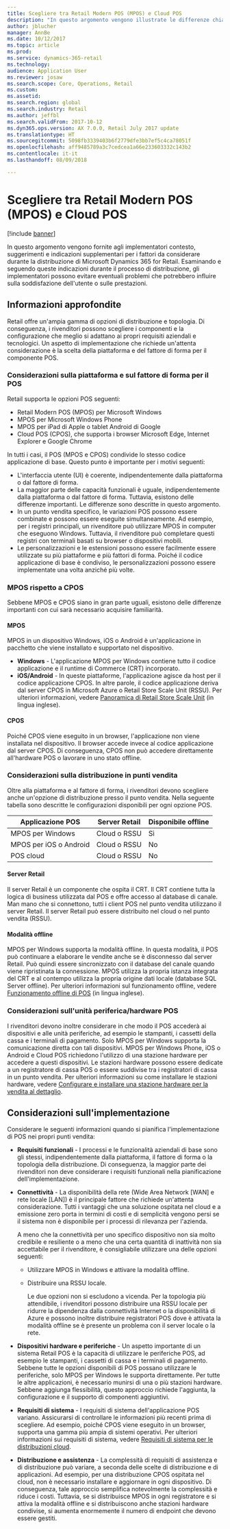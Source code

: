 ```yaml
---
title: Scegliere tra Retail Modern POS (MPOS) e Cloud POS
description: "In questo argomento vengono illustrate le differenze chiave tra Retail Modern POS e Cloud POS. Sono inoltre descritti i diversi fattori che i rivenditori che implementano Microsoft Dynamics 365 for Retail devono considerare per operare la scelta più adatta alle proprie esigenze."
author: jblucher
manager: AnnBe
ms.date: 10/12/2017
ms.topic: article
ms.prod: 
ms.service: dynamics-365-retail
ms.technology: 
audience: Application User
ms.reviewer: josaw
ms.search.scope: Core, Operations, Retail
ms.custom: 
ms.assetid: 
ms.search.region: global
ms.search.industry: Retail
ms.author: jeffbl
ms.search.validFrom: 2017-10-12
ms.dyn365.ops.version: AX 7.0.0, Retail July 2017 update
ms.translationtype: HT
ms.sourcegitcommit: 5098fb3339403b6f2779dfe3bb7ef5c4ca78051f
ms.openlocfilehash: aff9485789a3c7cedcea1a66e233603332c143b2
ms.contentlocale: it-it
ms.lasthandoff: 08/09/2018

---
```


# <a name="choose-between-retail-modern-pos-mpos-and-cloud-pos"></a>Scegliere tra Retail Modern POS (MPOS) e Cloud POS

[!include [banner](includes/banner.md)]

In questo argomento vengono fornite agli implementatori contesto, suggerimenti e indicazioni supplementari per i fattori da considerare durante la distribuzione di Microsoft Dynamics 365 for Retail. Esaminando e seguendo queste indicazioni durante il processo di distribuzione, gli implementatori possono evitare eventuali problemi che potrebbero influire sulla soddisfazione dell'utente o sulle prestazioni.

## <a name="insights"></a>Informazioni approfondite
Retail offre un'ampia gamma di opzioni di distribuzione e topologia. Di conseguenza, i rivenditori possono scegliere i componenti e la configurazione che meglio si adattano ai propri requisiti aziendali e tecnologici. Un aspetto di implementazione che richiede un'attenta considerazione è la scelta della piattaforma e del fattore di forma per il componente POS.

### <a name="pos-platform-and-form-factor-considerations"></a>Considerazioni sulla piattaforma e sul fattore di forma per il POS
Retail supporta le opzioni POS seguenti:

- Retail Modern POS (MPOS) per Microsoft Windows
- MPOS per Microsoft Windows Phone
- MPOS per iPad di Apple o tablet Android di Google
- Cloud POS (CPOS), che supporta i browser Microsoft Edge, Internet Explorer e Google Chrome

In tutti i casi, il POS (MPOS e CPOS) condivide lo stesso codice applicazione di base. Questo punto è importante per i motivi seguenti:

- L'interfaccia utente (UI) è coerente, indipendentemente dalla piattaforma o dal fattore di forma.
- La maggior parte delle capacità funzionali è uguale, indipendentemente dalla piattaforma o dal fattore di forma. Tuttavia, esistono delle differenze importanti. Le differenze sono descritte in questo argomento.
- In un punto vendita specifico, le variazioni POS possono essere combinate e possono essere eseguite simultaneamente. Ad esempio, per i registri principali, un rivenditore può utilizzare MPOS in computer che eseguono Windows. Tuttavia, il rivenditore può completare questi registri con terminali basati su browser o dispositivi mobili.
- Le personalizzazioni e le estensioni possono essere facilmente essere utilizzate su più piattaforme e più fattori di forma. Poiché il codice applicazione di base è condiviso, le personalizzazioni possono essere implementate una volta anziché più volte.

### <a name="mpos-vs-cpos"></a>MPOS rispetto a CPOS
Sebbene MPOS e CPOS siano in gran parte uguali, esistono delle differenze importanti con cui sarà necessario acquisire familiarità.

#### <a name="mpos"></a>MPOS

MPOS in un dispositivo Windows, iOS o Android è un'applicazione in pacchetto che viene installato e supportato nel dispositivo.

- **Windows** - L'applicazione MPOS per Windows contiene tutto il codice applicazione e il runtime di Commerce (CRT) incorporato. 
- **iOS/Android** - In queste piattaforme, l'applicazione agisce da host per il codice applicazione CPOS. In altre parole, il codice applicazione deriva dal server CPOS in Microsoft Azure o Retail Store Scale Unit (RSSU). Per ulteriori informazioni, vedere [Panoramica di Retail Store Scale Unit](https://docs.microsoft.com/en-us/dynamics365/unified-operations/retail/dev-itpro/retail-store-system-begin) (in lingua inglese).

#### <a name="cpos"></a>CPOS

Poiché CPOS viene eseguito in un browser, l'applicazione non viene installata nel dispositivo. Il browser accede invece al codice applicazione dal server CPOS. Di conseguenza, CPOS non può accedere direttamente all'hardware POS o lavorare in uno stato offline.

### <a name="store-deployment-considerations"></a>Considerazioni sulla distribuzione in punti vendita
Oltre alla piattaforma e al fattore di forma, i rivenditori devono scegliere anche un'opzione di distribuzione presso il punto vendita. Nella seguente tabella sono descritte le configurazioni disponibili per ogni opzione POS.

| Applicazione POS         | Server Retail | Disponibile offline |
|-------------------------|---------------|-------------------|
| MPOS per Windows        | Cloud o RSSU | Sì               |
| MPOS per iOS o Android | Cloud o RSSU | No                |
| POS cloud               | Cloud o RSSU | No                |

#### <a name="retail-server"></a>Server Retail

Il server Retail è un componente che ospita il CRT. Il CRT contiene tutta la logica di business utilizzata dal POS e offre accesso al database di canale. Man mano che si connettono, tutti i client POS nel punto vendita utilizzano il server Retail. Il server Retail può essere distribuito nel cloud o nel punto vendita (RSSU).

#### <a name="offline-mode"></a>Modalità offline

MPOS per Windows supporta la modalità offline. In questa modalità, il POS può continuare a elaborare le vendite anche se è disconnesso dal server Retail. Può quindi essere sincronizzato con il database del canale quando viene ripristinata la connessione. MPOS utilizza la propria istanza integrata del CRT e al contempo utilizza la propria origine dati locale (database SQL Server offline). Per ulteriori informazioni sul funzionamento offline, vedere [Funzionamento offline di POS](https://docs.microsoft.com/en-us/dynamics365/unified-operations/retail/pos-offline-functionality) (in lingua inglese).

### <a name="pos-peripheralhardware-considerations"></a>Considerazioni sull'unità periferica/hardware POS
I rivenditori devono inoltre considerare in che modo il POS accederà ai dispositivi e alle unità periferiche, ad esempio le stampanti, i cassetti della cassa e i terminali di pagamento. Solo MPOS per Windows supporta la comunicazione diretta con tali dispositivi. MPOS per Windows Phone, iOS o Android e Cloud POS richiedono l'utilizzo di una stazione hardware per accedere a questi dispositivi. Le stazioni hardware possono essere dedicate a un registratore di cassa POS o essere suddivise tra i registratori di cassa in un punto vendita. Per ulteriori informazioni su come installare le stazioni hardware, vedere [Configurare e installare una stazione hardware per la vendita al dettaglio](https://docs.microsoft.com/en-us/dynamics365/unified-operations/retail/retail-hardware-station-configuration-installation).

## <a name="implementation-considerations"></a>Considerazioni sull'implementazione
Considerare le seguenti informazioni quando si pianifica l'implementazione di POS nei propri punti vendita:

- **Requisiti funzionali** - I processi e le funzionalità aziendali di base sono gli stessi, indipendentemente dalla piattaforma, il fattore di forma o la topologia della distribuzione. Di conseguenza, la maggior parte dei rivenditori non deve considerare i requisiti funzionali nella pianificazione dell'implementazione.
- **Connettività** - La disponibilità della rete (Wide Area Network \[WAN\] e rete locale \[LAN\]) è il principale fattore che richiede un'attenta considerazione. Tutti i vantaggi che una soluzione ospitata nel cloud e a emissione zero porta in termini di costi e di semplicità vengono persi se il sistema non è disponibile per i processi di rilevanza per l'azienda.

    A meno che la connettività per uno specifico dispositivo non sia molto credibile e resiliente o a meno che una certa quantità di inattività non sia accettabile per il rivenditore, è consigliabile utilizzare una delle opzioni seguenti:

  - Utilizzare MPOS in Windows e attivare la modalità offline.
  - Distribuire una RSSU locale.

    Le due opzioni non si escludono a vicenda. Per la topologia più attendibile, i rivenditori possono distribuire una RSSU locale per ridurre la dipendenza dalla connettività Internet o la disponibilità di Azure e possono inoltre distribuire registratori POS dove è attivata la modalità offline se è presente un problema con il server locale o la rete.

- **Dispositivi hardware e periferiche** - Un aspetto importante di un sistema Retail POS è la capacità di utilizzare le periferiche POS, ad esempio le stampanti, i cassetti di cassa e i terminali di pagamento. Sebbene tutte le opzioni disponibili di POS possano utilizzare le periferiche, solo MPOS per Windows le supporta direttamente. Per tutte le altre applicazioni, è necessario munirsi di una o più stazioni hardware. Sebbene aggiunga flessibilità, questo approccio richiede l'aggiunta, la configurazione e il supporto di componenti aggiuntivi.
- **Requisiti di sistema** - I requisiti di sistema dell'applicazione POS variano. Assicurarsi di controllare le informazioni più recenti prima di scegliere. Ad esempio, poiché CPOS viene eseguito in un browser, supporta una gamma più ampia di sistemi operativi. Per ulteriori informazioni sui requisiti di sistema, vedere [Requisiti di sistema per le distribuzioni cloud](https://docs.microsoft.com/en-us/dynamics365/unified-operations/fin-and-ops/get-started/system-requirements).
- **Distribuzione e assistenza** - La complessità di requisiti di assistenza e di distribuzione può variare, a seconda delle scelte di distribuzione e di applicazioni. Ad esempio, per una distribuzione CPOS ospitata nel cloud, non è necessario installare e aggiornare in ogni dispositivo. Di conseguenza, tale approccio semplifica notevolmente la complessità e riduce i costi. Tuttavia, se si distribuisce MPOS in ogni registratore e si attiva la modalità offline e si distribuiscono anche stazioni hardware condivise, si aumenta enormemente il numero di endpoint che devono essere gestiti.

